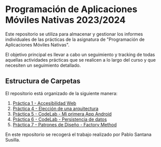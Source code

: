 # Programación de Aplicaciones Móviles Nativas 2023/2024

Este repositorio se utiliza para almacenar y gestionar los informes individuales de las prácticas de la asignatura de "Programación de Aplicaciones Móviles Nativas".

El objetivo principal es llevar a cabo un seguimiento y tracking de todas aquellas actividades prácticas que se realicen a lo largo del curso y que necesiten un seguimiento detallado.
## Estructura de Carpetas

El repositorio está organizado de la siguiente manera:

1. [Práctica 1 - Accesibilidad Web](https://github.com/pablosanttanaa/PAMN/blob/main/Pr%C3%A1ctica%201%20-%20Accesibilidad%20Web.pdf)
4. [Práctica 4 - Elección de una arquitectura](https://github.com/pablosanttanaa/PAMN/blob/main/Pr%C3%A1ctica%204%20-%20%20Elecci%C3%B3n%20de%20una%20arquitectura.pdf)
5. [Práctica 5 - CodeLab - Mi primera App Android](https://github.com/pablosanttanaa/PAMN/tree/main/CodeLab%20-%20PrimeraAppAndroid)
6. [Práctica 6 - CodeLab - Persistencia de datos](https://github.com/pablosanttanaa/PAMN/tree/main/CodeLab%20-%20Persistencia%20de%20datos)
7. [Práctica 7 - Patrones de Diseño - Factory Method](https://github.com/pablosanttanaa/PAMN/blob/main/Pr%C3%A1ctica%207%20-%20Patrones%20de%20Dise%C3%B1o%20Factory%20Method%20-.pdf)


En este repositorio se recogerá el trabajo realizado por Pablo Santana Susilla.
